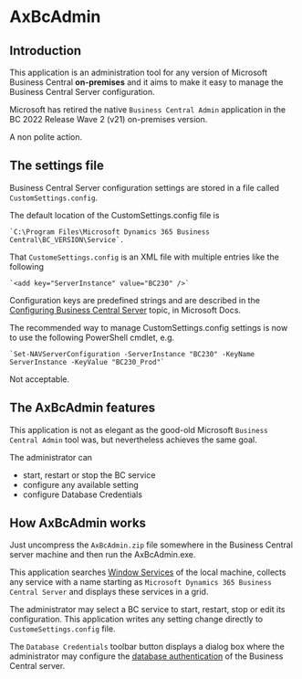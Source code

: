 # AxBcAdmin

## Introduction
This application is an administration tool for any version of Microsoft Business Central **on-premises** and it aims to make it easy to manage the Business Central Server configuration.

Microsoft has retired the native `Business Central Admin` application in the BC 2022 Release Wave 2 (v21) on-premises version. 

A non polite action.

## The settings file

Business Central Server configuration settings are stored in a file called `CustomSettings.config`.

The default location of the CustomSettings.config file is 

    `C:\Program Files\Microsoft Dynamics 365 Business Central\BC_VERSION\Service`.

That `CustomeSettings.config` is an XML file with multiple entries like the following

	`<add key="ServerInstance" value="BC230" />`

Configuration keys are predefined strings and are described in the [Configuring Business Central Server](https://learn.microsoft.com/en-us/dynamics365/business-central/dev-itpro/administration/configure-server-instance) topic, in Microsoft Docs.
	
The recommended way to manage CustomSettings.config settings is now to use the following PowerShell cmdlet, e.g.

	`Set-NAVServerConfiguration -ServerInstance "BC230" -KeyName ServerInstance -KeyValue "BC230_Prod"`

Not acceptable.

## The AxBcAdmin features

This application is not as elegant as the good-old Microsoft `Business Central Admin` tool was, but nevertheless achieves the same goal.

The administrator can

- start, restart or stop the BC service
- configure any available setting
- configure Database Credentials

## How AxBcAdmin works

Just uncompress the `AxBcAdmin.zip` file somewhere in the Business Central server machine and then run the AxBcAdmin.exe.

This application searches [Window Services](https://en.wikipedia.org/wiki/Windows_service) of the local machine, collects any service with a name starting as `Microsoft Dynamics 365 Business Central Server` and displays these services in a grid.

The administrator may select a BC service to start, restart, stop or edit its configuration. This application writes any setting change directly to `CustomeSettings.config` file.

The `Database Credentials` toolbar button displays a dialog box where the administrator may configure the [database authentication](https://learn.microsoft.com/en-us/dynamics365/business-central/dev-itpro/administration/configure-sql-server-authentication) of the Business Central server.



 